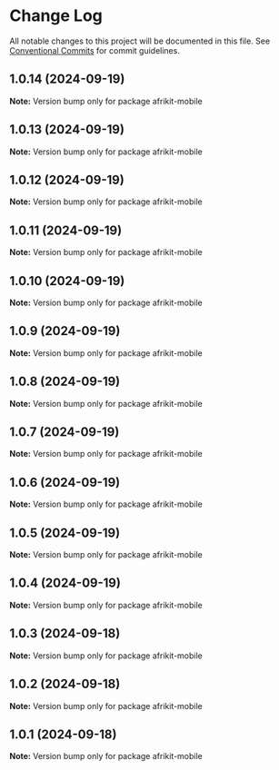 # Change Log

All notable changes to this project will be documented in this file.
See [Conventional Commits](https://conventionalcommits.org) for commit guidelines.

## 1.0.14 (2024-09-19)

**Note:** Version bump only for package afrikit-mobile

## 1.0.13 (2024-09-19)

**Note:** Version bump only for package afrikit-mobile

## 1.0.12 (2024-09-19)

**Note:** Version bump only for package afrikit-mobile

## 1.0.11 (2024-09-19)

**Note:** Version bump only for package afrikit-mobile

## 1.0.10 (2024-09-19)

**Note:** Version bump only for package afrikit-mobile

## 1.0.9 (2024-09-19)

**Note:** Version bump only for package afrikit-mobile

## 1.0.8 (2024-09-19)

**Note:** Version bump only for package afrikit-mobile

## 1.0.7 (2024-09-19)

**Note:** Version bump only for package afrikit-mobile

## 1.0.6 (2024-09-19)

**Note:** Version bump only for package afrikit-mobile

## 1.0.5 (2024-09-19)

**Note:** Version bump only for package afrikit-mobile

## 1.0.4 (2024-09-19)

**Note:** Version bump only for package afrikit-mobile

## 1.0.3 (2024-09-18)

**Note:** Version bump only for package afrikit-mobile

## 1.0.2 (2024-09-18)

**Note:** Version bump only for package afrikit-mobile

## 1.0.1 (2024-09-18)

**Note:** Version bump only for package afrikit-mobile
